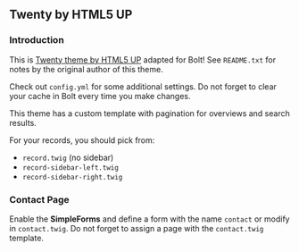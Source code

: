 ## Twenty by HTML5 UP ##


### Introduction ###

This is [Twenty theme by HTML5 UP](http://html5up.net/twenty) adapted for Bolt! See `README.txt` for notes by the original author of this theme.

Check out `config.yml` for some additional settings. Do not forget to clear your cache in Bolt every time you make changes.

This theme has a custom template with pagination for overviews and search results.

For your records, you should pick from:

 * `record.twig` (no sidebar)
 * `record-sidebar-left.twig`
 * `record-sidebar-right.twig`


### Contact Page ###

Enable the **SimpleForms** and define a form with the name `contact` or modify in `contact.twig`.
Do not forget to assign a page with the `contact.twig` template.
